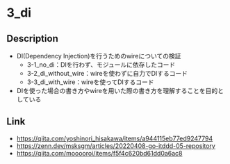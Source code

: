 # 3_di

## Description
- DI(Dependency Injection)を行うためのwireについての検証
  - 3-1_no_di：DIを行わず、モジュールに依存したコード
  - 3-2_di_without_wire：wireを使わずに自力でDIするコード
  - 3-3_di_with_wire：wireを使ってDIするコード
- DIを使った場合の書き方やwireを用いた際の書き方を理解することを目的としている

## Link
- https://qiita.com/yoshinori_hisakawa/items/a944115eb77ed9247794
- https://zenn.dev/msksgm/articles/20220408-go-itddd-05-repository
- https://qiita.com/mooooroi/items/f5f4c620bd61dd0a6ac8
